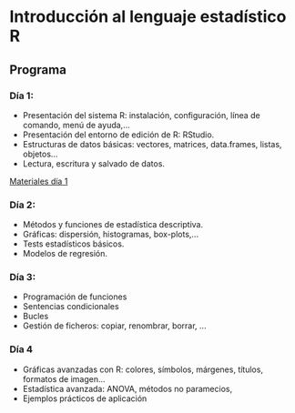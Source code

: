 Introducción al lenguaje estadístico R
=================================================

Programa
--------

### Día 1:
- Presentación del sistema R: instalación, configuración, línea de comando, menú de ayuda,... 
- Presentación del entorno de edición de R: RStudio. 
- Estructuras de datos básicas: vectores, matrices, data.frames, listas, objetos...
- Lectura, escritura y salvado de datos.

[Materiales día 1](materiales/intro_r_materiales1.zip)


### Día 2: 
- Métodos y funciones de estadística descriptiva.
- Gráficas: dispersión, histogramas, box-plots,...
- Tests estadísticos básicos.
- Modelos de regresión.


### Día 3:
- Programación de funciones
- Sentencias condicionales
- Bucles 
- Gestión de ficheros: copiar, renombrar, borrar, ...


### Día 4
- Gráficas avanzadas con R: colores, símbolos, márgenes, títulos, formatos de imagen...
- Estadística avanzada: ANOVA, métodos no paramecios, 
- Ejemplos prácticos de aplicación
